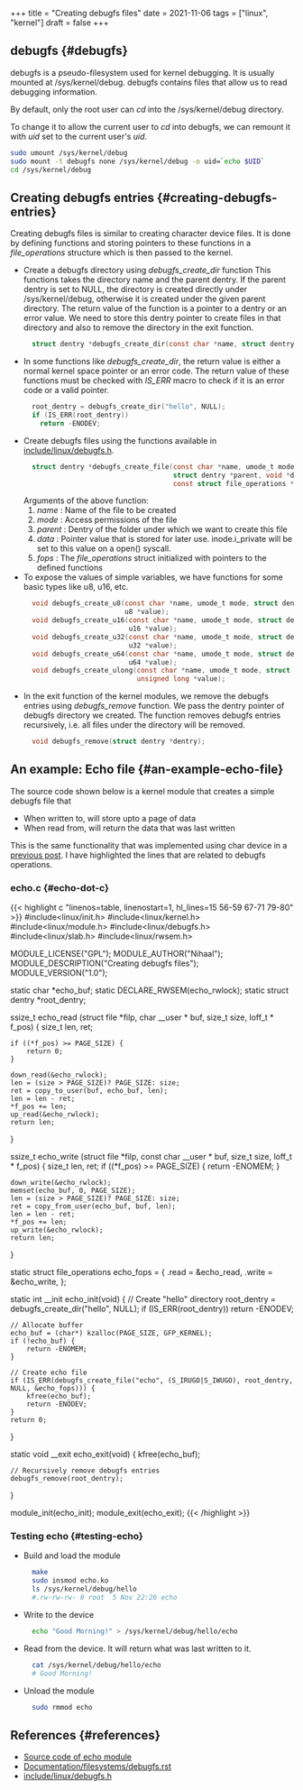 +++
title = "Creating debugfs files"
date = 2021-11-06
tags = ["linux", "kernel"]
draft = false
+++

## debugfs {#debugfs}

debugfs is a pseudo-filesystem used for kernel debugging.
It is usually mounted at /sys/kernel/debug.
debugfs contains files that allow us to read debugging information.

By default, only the root user can _cd_ into the  /sys/kernel/debug directory.

To change it to allow the current user to _cd_ into debugfs, we can remount it with _uid_ set to the current user's _uid_.

```bash
sudo umount /sys/kernel/debug
sudo mount -t debugfs none /sys/kernel/debug -o uid=`echo $UID`
cd /sys/kernel/debug
```


## Creating debugfs entries {#creating-debugfs-entries}

Creating debugfs files is similar to creating character device files.
It is done by defining functions and storing pointers to these functions in a _file\_operations_ structure which is then passed to the kernel.

-   Create a debugfs directory using _debugfs\_create\_dir_ function
    This functions takes the directory name and the parent dentry.
    If the parent dentry is set to NULL, the directory is created directly under /sys/kernel/debug,
    otherwise it is created under the given parent directory.
    The return value of the function is a pointer to a dentry or an error value.
    We need to store this dentry pointer to create files in that directory and also to remove the directory in the exit function.
    ```c
      struct dentry *debugfs_create_dir(const char *name, struct dentry *parent);
    ```
-   In some functions like _debugfs\_create\_dir_, the return value is either a normal kernel space pointer or an error code.
    The return value of these functions must be checked with _IS\_ERR_ macro to check if it is an error code or a valid pointer.
    ```c
      root_dentry = debugfs_create_dir("hello", NULL);
      if (IS_ERR(root_dentry))
        return -ENODEV;
    ```
-   Create debugfs files using the functions available in [include/linux/debugfs.h](https://elixir.bootlin.com/linux/latest/source/include/linux/debugfs.h).
    ```c
      struct dentry *debugfs_create_file(const char *name, umode_t mode,
                                         struct dentry *parent, void *data,
                                         const struct file_operations *fops);
    ```
    Arguments of the above function:
    1.  _name_ : Name of the file to be created
    2.  _mode_ : Access permissions of the file
    3.  _parent_ : Dentry of the folder under which we want to create this file
    4.  _data_ : Pointer value that is stored for later use. inode.i\_private will be set to this value on a open() syscall.
    5.  _fops_ : The _file\_operations_ struct initialized with pointers to the defined functions
-   To expose the values of simple variables, we have functions for some basic types like u8, u16, etc.
    ```c
      void debugfs_create_u8(const char *name, umode_t mode, struct dentry *parent,
                             u8 *value);
      void debugfs_create_u16(const char *name, umode_t mode, struct dentry *parent,
                              u16 *value);
      void debugfs_create_u32(const char *name, umode_t mode, struct dentry *parent,
                              u32 *value);
      void debugfs_create_u64(const char *name, umode_t mode, struct dentry *parent,
                              u64 *value);
      void debugfs_create_ulong(const char *name, umode_t mode, struct dentry *parent,
                                unsigned long *value);
    ```
-   In the exit function of the kernel modules, we remove the debugfs entries using _debugfs\_remove_ function.
    We pass the dentry pointer of debugfs directory we created. The function removes debugfs entries recursively, i.e. all files
    under the directory will be removed.
    ```c
      void debugfs_remove(struct dentry *dentry);
    ```

## An example: Echo file {#an-example-echo-file}

The source code shown below is a kernel module that creates a simple debugfs file that

-   When written to, will store upto a page of data
-   When read from, will return the data that was last written

This is the same functionality that was implemented using char device in a [previous post](https://nihaal.me/post/misc%5Fchar%5Fdevices/#an-example-echo-device).
I have highlighted the lines that are related to debugfs operations.


### echo.c {#echo-dot-c}

{{< highlight c "linenos=table, linenostart=1, hl_lines=15 56-59 67-71 79-80" >}}
#include<linux/init.h>
#include<linux/kernel.h>
#include<linux/module.h>
#include<linux/debugfs.h>
#include<linux/slab.h>
#include<linux/rwsem.h>

MODULE_LICENSE("GPL");
MODULE_AUTHOR("Nihaal");
MODULE_DESCRIPTION("Creating debugfs files");
MODULE_VERSION("1.0");

static char *echo_buf;
static DECLARE_RWSEM(echo_rwlock);
static struct dentry *root_dentry;

ssize_t echo_read (struct file *filp, char __user * buf, size_t size, loff_t * f_pos) {
	size_t len, ret;

	if ((*f_pos) >= PAGE_SIZE) {
		return 0;
	}

	down_read(&echo_rwlock);
	len = (size > PAGE_SIZE)? PAGE_SIZE: size;
	ret = copy_to_user(buf, echo_buf, len);
	len = len - ret;
	*f_pos += len;
	up_read(&echo_rwlock);
	return len;
}

ssize_t echo_write (struct file *filp, const char __user * buf, size_t size, loff_t * f_pos) {
	size_t len, ret;
	if ((*f_pos) >= PAGE_SIZE) {
		return -ENOMEM;
	}

	down_write(&echo_rwlock);
	memset(echo_buf, 0, PAGE_SIZE);
	len = (size > PAGE_SIZE)? PAGE_SIZE: size;
	ret = copy_from_user(echo_buf, buf, len);
	len = len - ret;
	*f_pos += len;
	up_write(&echo_rwlock);
	return len;
}

static struct file_operations echo_fops = {
	.read	= &echo_read,
	.write	= &echo_write,
};

static int __init echo_init(void)
{
	// Create "hello" directory
	root_dentry = debugfs_create_dir("hello", NULL);
	if (IS_ERR(root_dentry))
		return -ENODEV;

	// Allocate buffer
	echo_buf = (char*) kzalloc(PAGE_SIZE, GFP_KERNEL);
	if (!echo_buf) {
		return -ENOMEM;
	}

	// Create echo file
	if (IS_ERR(debugfs_create_file("echo", (S_IRUGO|S_IWUGO), root_dentry, NULL, &echo_fops))) {
		kfree(echo_buf);
		return -ENODEV;
	}
	return 0;
}

static void __exit echo_exit(void)
{
	kfree(echo_buf);

	// Recursively remove debugfs entries
	debugfs_remove(root_dentry);
}

module_init(echo_init);
module_exit(echo_exit);
{{< /highlight >}}


### Testing echo {#testing-echo}
-   Build and load the module
    ```bash
      make
      sudo insmod echo.ko
      ls /sys/kernel/debug/hello
      #.rw-rw-rw- 0 root  5 Nov 22:26 echo
    ```
-   Write to the device
    ```bash
      echo "Good Morning!" > /sys/kernel/debug/hello/echo
    ```
-   Read from the device. It will return what was last written to it.
    ```bash
      cat /sys/kernel/debug/hello/echo
      # Good Morning!
    ```
-   Unload the module
    ```bash
      sudo rmmod echo
    ```

## References {#references}

-   [Source code of echo module](https://github.com/nifey/nifey.github.io/tree/master/code/creating%5Fdebugfs%5Ffiles)
-   [Documentation/filesystems/debugfs.rst](https://elixir.bootlin.com/linux/latest/source/Documentation/filesystems/debugfs.rst)
-   [include/linux/debugfs.h](https://elixir.bootlin.com/linux/latest/source/include/linux/debugfs.h)
